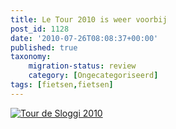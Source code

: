 ```yaml
---
title: Le Tour 2010 is weer voorbij
post_id: 1128
date: '2010-07-26T08:08:37+00:00'
published: true
taxonomy:
    migration-status: review
    category: [Ongecategoriseerd]
tags: [fietsen,fietsen]
---
```

[![Tour de Sloggi 2010](/wp-content/uploads/2010/07/tourdesloggi2010.jpg "tourdesloggi2010")](/wp-content/uploads/2010/07/tourdesloggi2010.jpg)